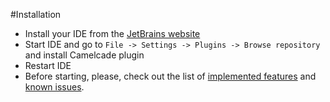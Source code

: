 #Installation
* Install your IDE from the [JetBrains website](https://www.jetbrains.com/)
* Start IDE and go to `File -> Settings -> Plugins -> Browse repository` and install Camelcade plugin
* Restart IDE
* Before starting, please, check out the list of [implemented features](https://github.com/hurricup/Perl5-IDEA/wiki/Implemented-features) and [known issues](https://github.com/hurricup/Perl5-IDEA/wiki/Known-issues).

